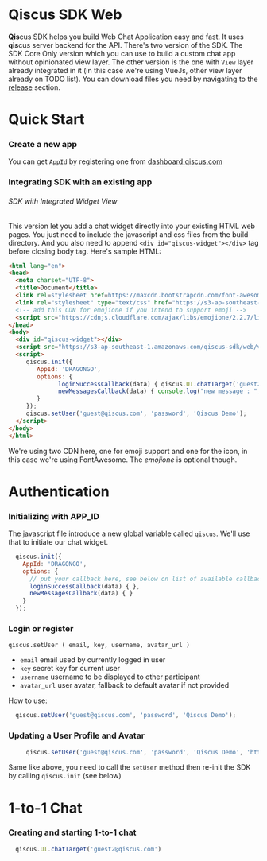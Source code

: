 # Qiscus SDK Web

**Qis**cus SDK helps you build Web Chat Application easy and fast. It uses **qis**cus server backend for the API.
There's two version of the SDK. The SDK Core Only version which you can use to build a custom chat app without opinionated view layer.
The other version is the one with `View` layer already integrated in it (in this case we're using VueJs, other view layer already on TODO list).
You can download files you need by navigating to the [release](https://github.com/qiscus/qiscus-sdk-web/releases) section.

# Quick Start
### Create a new app 
You can get `AppId` by registering one from [dashboard.qiscus.com](https://dashboard.qiscus.com)

### Integrating SDK with an existing app 
###### SDK with Integrated Widget View
This version let you add a chat widget directly into your existing HTML web pages. 
You just need to include the javascript and css files from the build directory. 
And you also need to append `<div id="qiscus-widget"></div>` tag before closing body tag. Here's sample HTML:

``` html
<html lang="en">
<head>
  <meta charset="UTF-8">
  <title>Document</title>
  <link rel=stylesheet href=https://maxcdn.bootstrapcdn.com/font-awesome/4.6.3/css/font-awesome.min.css>
  <link rel="stylesheet" type="text/css" href="https://s3-ap-southeast-1.amazonaws.com/qiscus-sdk/web/v1.7.0/css/qiscus-sdk.1.7.0.css">
  <!-- add this CDN for emojione if you intend to support emoji -->
  <script src="https://cdnjs.cloudflare.com/ajax/libs/emojione/2.2.7/lib/js/emojione.min.js"></script>
</head>
<body>
  <div id="qiscus-widget"></div>
  <script src="https://s3-ap-southeast-1.amazonaws.com/qiscus-sdk/web/v1.7.0/js/qiscus-sdk.1.7.0.js"></script>
  <script>
     qiscus.init({
        AppId: 'DRAGONGO',
        options: {
              loginSuccessCallback(data) { qiscus.UI.chatTarget('guest2@qiscus.com') },
              newMessagesCallback(data) { console.log("new message : ", data) }
        }
     });
     qiscus.setUser('guest@qiscus.com', 'password', 'Qiscus Demo');
  </script>
</body>
</html>
```
We're using two CDN here, one for emoji support and one for the icon, in this case we're using FontAwesome. The *emojione* is optional though.


# Authentication 
### Initializing with APP_ID 
The javascript file introduce a new global variable called `qiscus`. We'll use that to initiate our chat widget.

``` javascript
  qiscus.init({
    AppId: 'DRAGONGO',
    options: {
      // put your callback here, see below on list of available callbacks
      loginSuccessCallback(data) { },
      newMessagesCallback(data) { }
    }
  });
```

### Login or register
`qiscus.setUser ( email, key, username, avatar_url )`
- `email` email used by currently logged in user
- `key` secret key for current user
- `username` username to be displayed to other participant
- `avatar_url` user avatar, fallback to default avatar if not provided

How to use:
``` javascript
  qiscus.setUser('guest@qiscus.com', 'password', 'Qiscus Demo');
```

### Updating a User Profile and Avatar 
```javascript
     qiscus.setUser('guest@qiscus.com', 'password', 'Qiscus Demo', 'https://imageurl.com/image.png');
```
Same like above, you need to call the `setUser` method then re-init the SDK by calling `qiscus.init` (see below)

# 1-to-1 Chat 
### Creating and starting 1-to-1 chat
```javascript
  qiscus.UI.chatTarget('guest2@qiscus.com')
```









